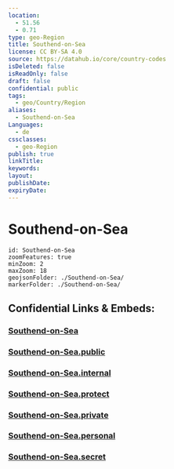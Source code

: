```yaml
---
location:
  - 51.56
  - 0.71
type: geo-Region
title: Southend-on-Sea
license: CC BY-SA 4.0
source: https://datahub.io/core/country-codes
isDeleted: false
isReadOnly: false
draft: false
confidential: public
tags:
  - geo/Country/Region
aliases:
  - Southend-on-Sea
Languages:
  - de
cssclasses:
  - geo-Region
publish: true
linkTitle:
keywords:
layout:
publishDate:
expiryDate:
---
```


# Southend-on-Sea

```leaflet
id: Southend-on-Sea
zoomFeatures: true 
minZoom: 2 
maxZoom: 18
geojsonFolder: ./Southend-on-Sea/
markerFolder: ./Southend-on-Sea/
```


## Confidential Links & Embeds: 

### [Southend-on-Sea](/_Standards/Earth/Continent/Europe/Europe~North/UK/England/Regions~England/East_of_England/Southend-on-Sea.md) 

### [Southend-on-Sea.public](/_public/Earth/Continent/Europe/Europe~North/UK/England/Regions~England/East_of_England/Southend-on-Sea.public.md) 

### [Southend-on-Sea.internal](/_internal/Earth/Continent/Europe/Europe~North/UK/England/Regions~England/East_of_England/Southend-on-Sea.internal.md) 

### [Southend-on-Sea.protect](/_protect/Earth/Continent/Europe/Europe~North/UK/England/Regions~England/East_of_England/Southend-on-Sea.protect.md) 

### [Southend-on-Sea.private](/_private/Earth/Continent/Europe/Europe~North/UK/England/Regions~England/East_of_England/Southend-on-Sea.private.md) 

### [Southend-on-Sea.personal](/_personal/Earth/Continent/Europe/Europe~North/UK/England/Regions~England/East_of_England/Southend-on-Sea.personal.md) 

### [Southend-on-Sea.secret](/_secret/Earth/Continent/Europe/Europe~North/UK/England/Regions~England/East_of_England/Southend-on-Sea.secret.md)

